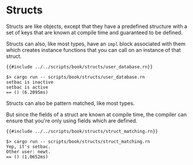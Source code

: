 # Structs

Structs are like objects, except that they have a predefined structure with a
set of keys that are known at compile time and guaranteed to be defined.

Structs can also, like most types, have an `impl` block associated with them
which creates instance functions that you can call on an instance of that
struct.

```rune
{{#include ../../scripts/book/structs/user_database.rn}}
```

```text
$> cargo run -- scripts/book/structs/user_database.rn
setbac is inactive
setbac is active
== () (6.2095ms)
```

Structs can also be pattern matched, like most types.

But since the fields of a struct are known at compile time, the compiler can
ensure that you're only using fields which are defined.

```rune
{{#include ../../scripts/book/structs/struct_matching.rn}}
```

```text
$> cargo run -- scripts/book/structs/struct_matching.rn
Yep, it's setbac.
Other user: newt.
== () (1.0652ms)
```
